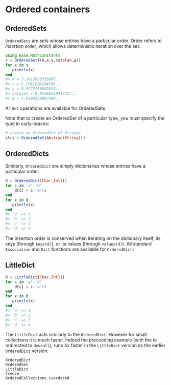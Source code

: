 # Ordered containers

## OrderedSets

`OrderedSets` are sets whose entries have a particular order.
Order refers to *insertion order*, which allows deterministic
iteration over the set:

```julia
using Base.MathConstants
s = OrderedSet((π,e,γ,catalan,φ))
for x in s
   println(x)
end
#> π = 3.1415926535897...
#> ℯ = 2.7182818284590...
#> γ = 0.5772156649015...
#> catalan = 0.9159655941772...
#> φ = 1.6180339887498...
```
All `Set` operations are available for OrderedSets.

Note that to create an OrderedSet of a particular type, you must
specify the type in curly-braces:

```julia
# create an OrderedSet of Strings
strs = OrderedSet{AbstractString}()
```

## OrderedDicts
Similarly, `OrderedDict` are simply dictionaries whose entries have a particular
order.
```julia
d = OrderedDict{Char,Int}()
for c in 'a':'d'
    d[c] = c-'a'+1
end
for x in d
   println(x)
end
#> 'a' => 1
#> 'b' => 2
#> 'c' => 3
#> 'd' => 4
```
The insertion order is conserved when iterating on the dictionary itself,
its keys (through `keys(d)`), or its values (through `values(d)`).
All standard `Associative` and `Dict` functions are available for `OrderedDicts`

## LittleDict
```julia
d = LittleDict{Char,Int}()
for c in 'a':'d'
    d[c] = c-'a'+1
end
for x in d
   println(x)
end
#> 'a' => 1
#> 'b' => 2
#> 'c' => 3
#> 'd' => 4
```
The `LittleDict` acts similarly to the `OrderedDict`.
However for small collections it is much faster.
Indeed the preceeding example (with the io redirected to `devnull`), runs 4x faster in the `LittleDict` version as the earlier `OrderedDict` version.

```@docs
OrderedDict
OrderedSet
LittleDict
freeze
OrderedCollections.isordered
```
